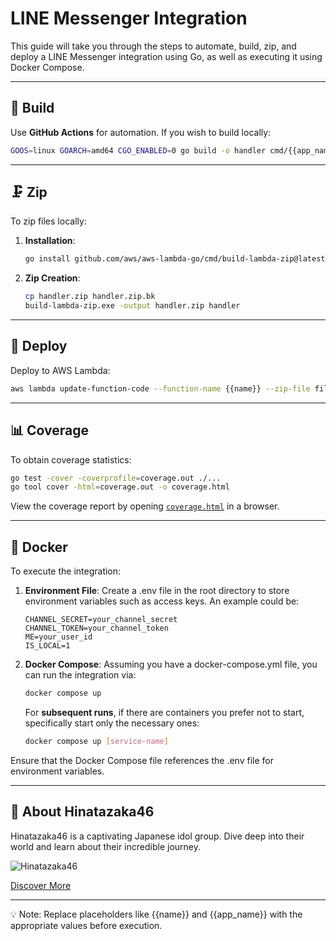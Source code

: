# LINE Messenger Integration

This guide will take you through the steps to automate, build, zip, and deploy a LINE Messenger integration using Go, as well as executing it using Docker Compose.

---

## 🔨 Build

Use **GitHub Actions** for automation. If you wish to build locally:

```bash
GOOS=linux GOARCH=amd64 CGO_ENABLED=0 go build -o handler cmd/{{app_name}}/main.go
```

---

## 🗜️ Zip

To zip files locally:

1. **Installation**:

    ```bash
    go install github.com/aws/aws-lambda-go/cmd/build-lambda-zip@latest
    ```

1. **Zip Creation**:

    ```bash
    cp handler.zip handler.zip.bk
    build-lambda-zip.exe -output handler.zip handler
    ```

---

## 🚀 Deploy

Deploy to AWS Lambda:

```bash
aws lambda update-function-code --function-name {{name}} --zip-file fileb://handler.zip 
```

---

## 📊 Coverage

To obtain coverage statistics:

```bash
go test -cover -coverprofile=coverage.out ./...
go tool cover -html=coverage.out -o coverage.html
```

View the coverage report by opening [`coverage.html`](./coverage.html) in a browser.

---

## 🐳 Docker

To execute the integration:

1. **Environment File**: Create a .env file in the root directory to store environment variables such as access keys. An example could be:

    ```env
    CHANNEL_SECRET=your_channel_secret
    CHANNEL_TOKEN=your_channel_token
    ME=your_user_id
    IS_LOCAL=1
    ```

1. **Docker Compose**: Assuming you have a docker-compose.yml file, you can run the integration via:

    ```bash
    docker compose up
    ```

    For **subsequent runs**, if there are containers you prefer not to start, specifically start only the necessary ones:

    ```bash
    docker compose up [service-name]
    ```

Ensure that the Docker Compose file references the .env file for environment variables.

---

## 🎤 About Hinatazaka46

Hinatazaka46 is a captivating Japanese idol group. Dive deep into their world and learn about their incredible journey.

![Hinatazaka46](https://www.thefirsttimes.jp/admin/wp-content/uploads/5023/06/20230623-dm-100001.jpg)

[Discover More](https://www.hinatazaka46.com)

---

💡 Note: Replace placeholders like {{name}} and {{app_name}} with the appropriate values before execution.
